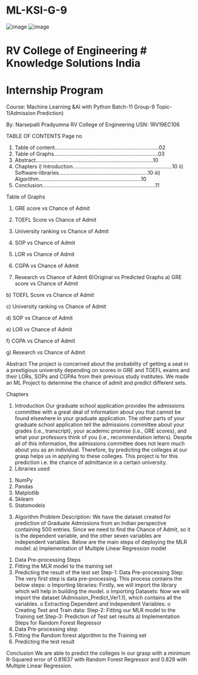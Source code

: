 # ML-KSI-G-9
![image](https://user-images.githubusercontent.com/54210084/133266939-fc9780a4-6753-44c9-905d-5346be19fe73.png) ![image](https://user-images.githubusercontent.com/54210084/133267049-e87858dd-b9ea-45b2-a2f7-4b4a6764d35c.png)


# RV College of Engineering	                        	# Knowledge Solutions India 

# Internship Program
Course: Machine Learning &AI with Python
Batch-11
Group-9
Topic-1(Admission Prediction)






By: Narsepalli Pradyumna
RV College of Engineering
USN: 1RV19EC106

TABLE OF CONTENTS
Page no
1.	Table of content.……………………………………………………………02
2.	Table of Graphs…………………………………………………...…….…03
3.	Abstract…………………………………………………………………….10
4.	Chapters
i)	Introduction………………………………………………………….10
ii)	Software-libraries……………………………………………………10
iii)	Algorithm……………………………………………………………10
5.	Conclusion………………………………………………………………….11



















Table of Graphs
1)	GRE score vs Chance of Admit

2)	TOEFL Score vs Chance of Admit



3)	University ranking vs Chance of Admit


4)	SOP vs Chance of Admit




5)	LOR vs Chance of Admit

6)	CGPA vs Chance of Admit





7)	Research vs Chance of Admit
8)Original vs Predicted Graphs
a)	GRE score vs Chance of Admit





b)	TOEFL Score vs Chance of Admit

c)	University ranking vs Chance of Admit







d)	SOP vs Chance of Admit
 
e)	LOR vs Chance of Admit
 






f)	CGPA vs Chance of Admit
 
g)	Research vs Chance of Admit

 





Abstract
	The project is concerned about the probability of getting a seat in a prestigious university depending on scores in GRE and TOEFL exams and their LORs, SOPs and CGPAs from their previous study institutes. We made an ML Project to determine the chance of admit and predict different sets.

Chapters
1)	Introduction
Our graduate school application provides the admissions committee with a great deal of information about you that cannot be found elsewhere in your graduate application. The other parts of your graduate school application tell the admissions committee about your grades (i.e., transcript), your academic promise (i.e., GRE scores), and what your professors think of you (i.e., recommendation letters). Despite all of this information, the admissions committee does not learn much about you as an individual. Therefore, by predicting the colleges at our grasp helps us in applying to these colleges.
	This project is for this prediction i.e. the chance of admittance in a certain university. 
2)	Libraries used
1.	NumPy
2.	Pandas
3.	Matplotlib
4.	Sklearn
5.	Statsmodels

3)	Algorithm
Problem Description:
We have the dataset created for prediction of Graduate Admissions from an Indian perspective containing 500 entries.
Since we need to find the Chance of Admit, so it is the dependent variable, and the other seven variables are independent variables. Below are the main steps of deploying the MLR model:
a)	Implementation of Multiple Linear Regression model 
1.	Data Pre-processing Steps
2.	Fitting the MLR model to the training set
3.	Predicting the result of the test set
Step-1: Data Pre-processing Step:
The very first step is data pre-processing. This process contains the below steps:
o	Importing libraries: Firstly, we will import the library which will help in building the model. 
o	Importing Datasets: Now we will import the dataset (Admission_Predict_Ver1.1), which contains all the variables.
o	Extracting Dependent and Independent Variables:
o	Creating Test and Train data:
Step-2: Fitting our MLR model to the Training set
Step-3: Prediction of Test set results
a)	Implementation Steps for Random Forest Regressor
1.	Data Pre-processing step
2.	Fitting the Random forest algorithm to the Training set
3.	Predicting the test result

Conclusion
We are able to predict the colleges in our grasp with a minimum R-Squared error of 0.81637 with Random Forest Regressor and 0.829 with Multiple Linear Regression.

	
